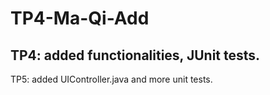 # TP4-Ma-Qi-Add

TP4: added functionalities, JUnit tests.
------------------
TP5: added UIController.java and more unit tests.

